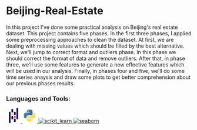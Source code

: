 # Beijing-Real-Estate
In this project I've done some practical analysis on Beijing's real estate dataset. This project contains five phases. In the first three phases, I applied some preprocessing approaches 
to clean the dataset. At first, we are dealing with missing values which should be filled by the best alternative. Next, we'll jump to correct format and outliers phase. In this phase we
should correct the format of data and remove outliers. After that, in phase three, we'll use some features to generate a new effective features which will be used in our analysis.
Finally, in phases four and five, we'll do some time series anaysis and draw some plots to get better comprehension about our previous phases results.


<h3 align="left">Languages and Tools:</h3>
<p align="left"> <a href="https://pandas.pydata.org/" target="_blank" rel="noreferrer"> <img src="https://raw.githubusercontent.com/devicons/devicon/2ae2a900d2f041da66e950e4d48052658d850630/icons/pandas/pandas-original.svg" alt="pandas" width="40" height="40"/> </a> <a href="https://www.python.org" target="_blank" rel="noreferrer"> <img src="https://raw.githubusercontent.com/devicons/devicon/master/icons/python/python-original.svg" alt="python" width="40" height="40"/> </a> <a href="https://scikit-learn.org/" target="_blank" rel="noreferrer"> <img src="https://upload.wikimedia.org/wikipedia/commons/0/05/Scikit_learn_logo_small.svg" alt="scikit_learn" width="40" height="40"/> </a> <a href="https://seaborn.pydata.org/" target="_blank" rel="noreferrer"> <img src="https://seaborn.pydata.org/_images/logo-mark-lightbg.svg" alt="seaborn" width="40" height="40"/> </a> </p>


